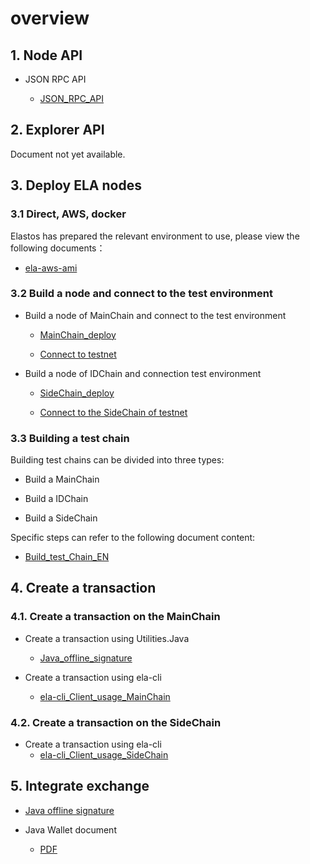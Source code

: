 # overview

## 1. Node API

* JSON RPC API

  * [JSON_RPC_API](https://github.com/elastos/Elastos.ELA/blob/master/docs/jsonrpc_apis.md)

## 2. Explorer API

Document not yet available.

## 3. Deploy ELA nodes

### 3.1 Direct, AWS, docker

Elastos has prepared the relevant environment to use, please view the following documents：

* [ela-aws-ami](https://github.com/elastos/Elastos.Developer.Doc/blob/master/Doc/ela-aws-ami.md)

### 3.2 Build a node and connect to the test environment

* Build a node of MainChain and connect to the test environment

  * [MainChain_deploy](https://github.com/elastos/Elastos.ELA/blob/master/README.md)

  * [Connect to testnet](https://github.com/elastos/Elastos/wiki/Connect-to-testnet)

* Build a node of IDChain and connection test environment

  * [SideChain_deploy](Doc/ELA_SideChain_deploy.md)

  * [Connect to the SideChain of testnet](Doc/Connect_to_SideChain_of_testnet.md)

### 3.3 Building a test chain

Building test chains can be divided into three types:

* Build a MainChain

* Build a IDChain

* Build a SideChain

Specific steps can refer to the following document content:

* [Build_test_Chain_EN](Doc/Build_test_Chain.md)

## 4. Create a transaction

### 4.1. Create a transaction on the MainChain

* Create a transaction using Utilities.Java
  * [Java_offline_signature](Doc/Java_offline_signature.md)

* Create a transaction using ela-cli

  * [ela-cli_Client_usage_MainChain](Doc/ela-cli_Client_usage_MainChain.md)

### 4.2. Create a transaction on the SideChain

* Create a transaction using ela-cli
  * [ela-cli_Client_usage_SideChain](Doc/ela-cli_Client_usage_SideChain.md)

## 5. Integrate exchange

* [Java offline signature](Doc/Java_offline_signature.md)

* Java Wallet document

  * [PDF](Doc/Java_wallet_doc.pdf)